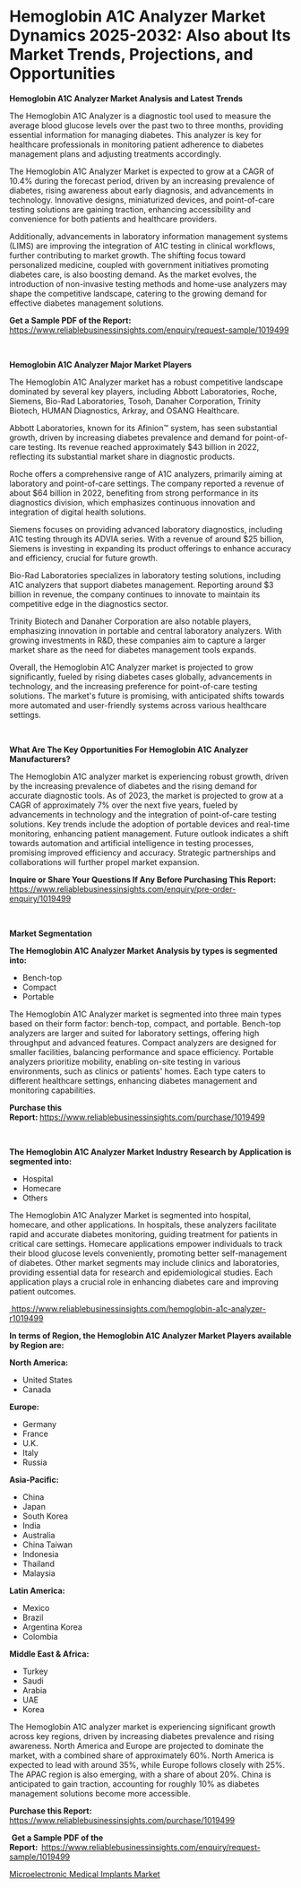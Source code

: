 <p><h1>Hemoglobin A1C Analyzer Market Dynamics 2025-2032: Also about Its Market Trends, Projections, and Opportunities</h1></p><p><strong>Hemoglobin A1C Analyzer Market Analysis and Latest Trends</strong></p>
<p><p>The Hemoglobin A1C Analyzer is a diagnostic tool used to measure the average blood glucose levels over the past two to three months, providing essential information for managing diabetes. This analyzer is key for healthcare professionals in monitoring patient adherence to diabetes management plans and adjusting treatments accordingly.</p><p>The Hemoglobin A1C Analyzer Market is expected to grow at a CAGR of 10.4% during the forecast period, driven by an increasing prevalence of diabetes, rising awareness about early diagnosis, and advancements in technology. Innovative designs, miniaturized devices, and point-of-care testing solutions are gaining traction, enhancing accessibility and convenience for both patients and healthcare providers.</p><p>Additionally, advancements in laboratory information management systems (LIMS) are improving the integration of A1C testing in clinical workflows, further contributing to market growth. The shifting focus toward personalized medicine, coupled with government initiatives promoting diabetes care, is also boosting demand. As the market evolves, the introduction of non-invasive testing methods and home-use analyzers may shape the competitive landscape, catering to the growing demand for effective diabetes management solutions.</p></p>
<p><strong>Get a Sample PDF of the Report:&nbsp;</strong> <a href="https://www.reliablebusinessinsights.com/enquiry/request-sample/1019499?utm_campaign=2239&utm_medium=2&utm_source=Github&utm_content=ia&utm_term=04032025&utm_id=hemoglobin-a1c-analyzer">https://www.reliablebusinessinsights.com/enquiry/request-sample/1019499</a></p>
<p>&nbsp;</p>
<p><strong>Hemoglobin A1C Analyzer Major Market Players</strong></p>
<p><p>The Hemoglobin A1C Analyzer market has a robust competitive landscape dominated by several key players, including Abbott Laboratories, Roche, Siemens, Bio-Rad Laboratories, Tosoh, Danaher Corporation, Trinity Biotech, HUMAN Diagnostics, Arkray, and OSANG Healthcare. </p><p>Abbott Laboratories, known for its Afinion™ system, has seen substantial growth, driven by increasing diabetes prevalence and demand for point-of-care testing. Its revenue reached approximately $43 billion in 2022, reflecting its substantial market share in diagnostic products.</p><p>Roche offers a comprehensive range of A1C analyzers, primarily aiming at laboratory and point-of-care settings. The company reported a revenue of about $64 billion in 2022, benefiting from strong performance in its diagnostics division, which emphasizes continuous innovation and integration of digital health solutions.</p><p>Siemens focuses on providing advanced laboratory diagnostics, including A1C testing through its ADVIA series. With a revenue of around $25 billion, Siemens is investing in expanding its product offerings to enhance accuracy and efficiency, crucial for future growth.</p><p>Bio-Rad Laboratories specializes in laboratory testing solutions, including A1C analyzers that support diabetes management. Reporting around $3 billion in revenue, the company continues to innovate to maintain its competitive edge in the diagnostics sector.</p><p>Trinity Biotech and Danaher Corporation are also notable players, emphasizing innovation in portable and central laboratory analyzers. With growing investments in R&D, these companies aim to capture a larger market share as the need for diabetes management tools expands.</p><p>Overall, the Hemoglobin A1C Analyzer market is projected to grow significantly, fueled by rising diabetes cases globally, advancements in technology, and the increasing preference for point-of-care testing solutions. The market's future is promising, with anticipated shifts towards more automated and user-friendly systems across various healthcare settings.</p></p>
<p>&nbsp;</p>
<p><strong>What Are The Key Opportunities For Hemoglobin A1C Analyzer Manufacturers?</strong></p>
<p><p>The Hemoglobin A1C analyzer market is experiencing robust growth, driven by the increasing prevalence of diabetes and the rising demand for accurate diagnostic tools. As of 2023, the market is projected to grow at a CAGR of approximately 7% over the next five years, fueled by advancements in technology and the integration of point-of-care testing solutions. Key trends include the adoption of portable devices and real-time monitoring, enhancing patient management. Future outlook indicates a shift towards automation and artificial intelligence in testing processes, promising improved efficiency and accuracy. Strategic partnerships and collaborations will further propel market expansion.</p></p>
<p><strong>Inquire or Share Your Questions If Any Before Purchasing This Report:</strong> <a href="https://www.reliablebusinessinsights.com/enquiry/pre-order-enquiry/1019499?utm_campaign=2239&utm_medium=2&utm_source=Github&utm_content=ia&utm_term=04032025&utm_id=hemoglobin-a1c-analyzer">https://www.reliablebusinessinsights.com/enquiry/pre-order-enquiry/1019499</a></p>
<p>&nbsp;</p>
<p><strong>Market Segmentation</strong></p>
<p><strong>The Hemoglobin A1C Analyzer Market Analysis by types is segmented into:</strong></p>
<p><ul><li>Bench-top</li><li>Compact</li><li>Portable</li></ul></p>
<p><p>The Hemoglobin A1C Analyzer market is segmented into three main types based on their form factor: bench-top, compact, and portable. Bench-top analyzers are larger and suited for laboratory settings, offering high throughput and advanced features. Compact analyzers are designed for smaller facilities, balancing performance and space efficiency. Portable analyzers prioritize mobility, enabling on-site testing in various environments, such as clinics or patients' homes. Each type caters to different healthcare settings, enhancing diabetes management and monitoring capabilities.</p></p>
<p><strong>Purchase this Report:&nbsp;</strong><a href="https://www.reliablebusinessinsights.com/purchase/1019499?utm_campaign=2239&utm_medium=2&utm_source=Github&utm_content=ia&utm_term=04032025&utm_id=hemoglobin-a1c-analyzer">https://www.reliablebusinessinsights.com/purchase/1019499</a></p>
<p>&nbsp;</p>
<p><strong>The Hemoglobin A1C Analyzer Market Industry Research by Application is segmented into:</strong></p>
<p><ul><li>Hospital</li><li>Homecare</li><li>Others</li></ul></p>
<p><p>The Hemoglobin A1C Analyzer Market is segmented into hospital, homecare, and other applications. In hospitals, these analyzers facilitate rapid and accurate diabetes monitoring, guiding treatment for patients in critical care settings. Homecare applications empower individuals to track their blood glucose levels conveniently, promoting better self-management of diabetes. Other market segments may include clinics and laboratories, providing essential data for research and epidemiological studies. Each application plays a crucial role in enhancing diabetes care and improving patient outcomes.</p></p>
<p><a href="https://www.reliablebusinessinsights.com/hemoglobin-a1c-analyzer-r1019499?utm_campaign=2239&utm_medium=2&utm_source=Github&utm_content=ia&utm_term=04032025&utm_id=hemoglobin-a1c-analyzer">&nbsp;https://www.reliablebusinessinsights.com/hemoglobin-a1c-analyzer-r1019499</a></p>
<p><strong>In terms of Region, the Hemoglobin A1C Analyzer Market Players available by Region are:</strong></p>
<p>
    <p> <strong> North America: </strong>
        <ul>
            <li>United States</li>
            <li>Canada</li>
        </ul>
        </p> 
    <p> <strong> Europe: </strong>
        <ul>
            <li>Germany</li>
            <li>France</li>
            <li>U.K.</li>
            <li>Italy</li>
            <li>Russia</li>
        </ul>
        </p> 
    <p> <strong> Asia-Pacific: </strong>
        <ul>
            <li>China</li>
            <li>Japan</li>
            <li>South Korea</li>
            <li>India</li>
            <li>Australia</li>
            <li>China Taiwan</li>
            <li>Indonesia</li>
            <li>Thailand</li>
            <li>Malaysia</li>
        </ul>
        </p> 
    <p> <strong> Latin America: </strong>
        <ul>
            <li>Mexico</li>
            <li>Brazil</li>
            <li>Argentina Korea</li>
            <li>Colombia</li>
        </ul>
        </p> 
    <p> <strong> Middle East & Africa: </strong>
        <ul>
            <li>Turkey</li>
            <li>Saudi</li>
            <li>Arabia</li>
            <li>UAE</li>
            <li>Korea</li>
        </ul>
    </p>
    </p>
<p><p>The Hemoglobin A1C analyzer market is experiencing significant growth across key regions, driven by increasing diabetes prevalence and rising awareness. North America and Europe are projected to dominate the market, with a combined share of approximately 60%. North America is expected to lead with around 35%, while Europe follows closely with 25%. The APAC region is also emerging, with a share of about 20%. China is anticipated to gain traction, accounting for roughly 10% as diabetes management solutions become more accessible.</p></p>
<p><strong>Purchase this Report: </strong><a href="https://www.reliablebusinessinsights.com/purchase/1019499?utm_campaign=2239&utm_medium=2&utm_source=Github&utm_content=ia&utm_term=04032025&utm_id=hemoglobin-a1c-analyzer">https://www.reliablebusinessinsights.com/purchase/1019499</a></p>
<p>&nbsp;<strong>Get a Sample PDF of the Report:&nbsp;&nbsp;</strong><a href="https://www.reliablebusinessinsights.com/enquiry/request-sample/1019499?utm_campaign=2239&utm_medium=2&utm_source=Github&utm_content=ia&utm_term=04032025&utm_id=hemoglobin-a1c-analyzer">https://www.reliablebusinessinsights.com/enquiry/request-sample/1019499</a></p>
<p><strong></strong></p>
<p><p><a href="https://github.com/JubayerMia832/Market-Research-Report-List-1/blob/main/microelectronic-medical-implants-market.md?utm_campaign=2239&utm_medium=2&utm_source=Github&utm_content=ia&utm_term=04032025&utm_id=hemoglobin-a1c-analyzer">Microelectronic Medical Implants Market</a></p></p>